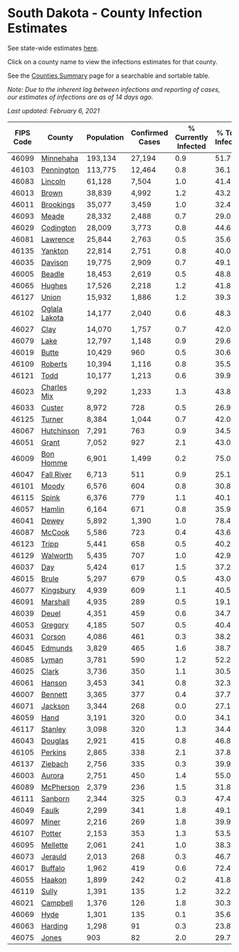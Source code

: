 # South Dakota - County Infection Estimates

See state-wide estimates [here](/infections/us-sd).

Click on a county name to view the infections estimates for that county.

See the [Counties Summary](/infections/summary-counties) page for a searchable and sortable table.

*Note: Due to the inherent lag between infections and reporting of cases, our estimates of infections are as of 14 days ago.*

*Last updated: February 6, 2021*

|   FIPS Code |                         County |   Population |   Confirmed Cases |   % Currently Infected |   % Total Infected |
|-------------|--------------------------------|--------------|-------------------|------------------------|--------------------|
|       46099 |         [Minnehaha](minnehaha) |      193,134 |            27,194 |                    0.9 |               51.7 |
|       46103 |       [Pennington](pennington) |      113,775 |            12,464 |                    0.8 |               36.1 |
|       46083 |             [Lincoln](lincoln) |       61,128 |             7,504 |                    1.0 |               41.4 |
|       46013 |                 [Brown](brown) |       38,839 |             4,992 |                    1.2 |               43.2 |
|       46011 |         [Brookings](brookings) |       35,077 |             3,459 |                    1.0 |               32.4 |
|       46093 |                 [Meade](meade) |       28,332 |             2,488 |                    0.7 |               29.0 |
|       46029 |         [Codington](codington) |       28,009 |             3,773 |                    0.8 |               44.6 |
|       46081 |           [Lawrence](lawrence) |       25,844 |             2,763 |                    0.5 |               35.6 |
|       46135 |             [Yankton](yankton) |       22,814 |             2,751 |                    0.8 |               40.0 |
|       46035 |             [Davison](davison) |       19,775 |             2,909 |                    0.7 |               49.1 |
|       46005 |               [Beadle](beadle) |       18,453 |             2,619 |                    0.5 |               48.8 |
|       46065 |               [Hughes](hughes) |       17,526 |             2,218 |                    1.2 |               41.8 |
|       46127 |                 [Union](union) |       15,932 |             1,886 |                    1.2 |               39.3 |
|       46102 | [Oglala Lakota](oglala-lakota) |       14,177 |             2,040 |                    0.6 |               48.3 |
|       46027 |                   [Clay](clay) |       14,070 |             1,757 |                    0.7 |               42.0 |
|       46079 |                   [Lake](lake) |       12,797 |             1,148 |                    0.9 |               29.6 |
|       46019 |                 [Butte](butte) |       10,429 |               960 |                    0.5 |               30.6 |
|       46109 |             [Roberts](roberts) |       10,394 |             1,116 |                    0.8 |               35.5 |
|       46121 |                   [Todd](todd) |       10,177 |             1,213 |                    0.6 |               39.9 |
|       46023 |     [Charles Mix](charles-mix) |        9,292 |             1,233 |                    1.3 |               43.8 |
|       46033 |               [Custer](custer) |        8,972 |               728 |                    0.5 |               26.9 |
|       46125 |               [Turner](turner) |        8,384 |             1,044 |                    0.7 |               42.0 |
|       46067 |       [Hutchinson](hutchinson) |        7,291 |               763 |                    0.9 |               34.5 |
|       46051 |                 [Grant](grant) |        7,052 |               927 |                    2.1 |               43.0 |
|       46009 |         [Bon Homme](bon-homme) |        6,901 |             1,499 |                    0.2 |               75.0 |
|       46047 |       [Fall River](fall-river) |        6,713 |               511 |                    0.9 |               25.1 |
|       46101 |                 [Moody](moody) |        6,576 |               604 |                    0.8 |               30.8 |
|       46115 |                 [Spink](spink) |        6,376 |               779 |                    1.1 |               40.1 |
|       46057 |               [Hamlin](hamlin) |        6,164 |               671 |                    0.8 |               35.9 |
|       46041 |                 [Dewey](dewey) |        5,892 |             1,390 |                    1.0 |               78.4 |
|       46087 |               [McCook](mccook) |        5,586 |               723 |                    0.4 |               43.6 |
|       46123 |                 [Tripp](tripp) |        5,441 |               658 |                    0.5 |               40.2 |
|       46129 |           [Walworth](walworth) |        5,435 |               707 |                    1.0 |               42.9 |
|       46037 |                     [Day](day) |        5,424 |               617 |                    1.5 |               37.2 |
|       46015 |                 [Brule](brule) |        5,297 |               679 |                    0.5 |               43.0 |
|       46077 |         [Kingsbury](kingsbury) |        4,939 |               609 |                    1.1 |               40.5 |
|       46091 |           [Marshall](marshall) |        4,935 |               289 |                    0.5 |               19.1 |
|       46039 |                 [Deuel](deuel) |        4,351 |               459 |                    0.6 |               34.7 |
|       46053 |             [Gregory](gregory) |        4,185 |               507 |                    0.5 |               40.4 |
|       46031 |               [Corson](corson) |        4,086 |               461 |                    0.3 |               38.2 |
|       46045 |             [Edmunds](edmunds) |        3,829 |               465 |                    1.6 |               38.7 |
|       46085 |                 [Lyman](lyman) |        3,781 |               590 |                    1.2 |               52.2 |
|       46025 |                 [Clark](clark) |        3,736 |               350 |                    1.1 |               30.5 |
|       46061 |               [Hanson](hanson) |        3,453 |               341 |                    0.8 |               32.3 |
|       46007 |             [Bennett](bennett) |        3,365 |               377 |                    0.4 |               37.7 |
|       46071 |             [Jackson](jackson) |        3,344 |               268 |                    0.0 |               27.1 |
|       46059 |                   [Hand](hand) |        3,191 |               320 |                    0.0 |               34.1 |
|       46117 |             [Stanley](stanley) |        3,098 |               320 |                    1.3 |               34.4 |
|       46043 |             [Douglas](douglas) |        2,921 |               415 |                    0.8 |               46.8 |
|       46105 |             [Perkins](perkins) |        2,865 |               338 |                    2.1 |               37.8 |
|       46137 |             [Ziebach](ziebach) |        2,756 |               335 |                    0.3 |               39.9 |
|       46003 |               [Aurora](aurora) |        2,751 |               450 |                    1.4 |               55.0 |
|       46089 |         [McPherson](mcpherson) |        2,379 |               236 |                    1.5 |               31.8 |
|       46111 |             [Sanborn](sanborn) |        2,344 |               325 |                    0.3 |               47.4 |
|       46049 |                 [Faulk](faulk) |        2,299 |               341 |                    1.8 |               49.1 |
|       46097 |                 [Miner](miner) |        2,216 |               269 |                    1.8 |               39.9 |
|       46107 |               [Potter](potter) |        2,153 |               353 |                    1.3 |               53.5 |
|       46095 |           [Mellette](mellette) |        2,061 |               241 |                    1.0 |               38.3 |
|       46073 |             [Jerauld](jerauld) |        2,013 |               268 |                    0.3 |               46.7 |
|       46017 |             [Buffalo](buffalo) |        1,962 |               419 |                    0.6 |               72.4 |
|       46055 |               [Haakon](haakon) |        1,899 |               242 |                    0.2 |               41.8 |
|       46119 |                 [Sully](sully) |        1,391 |               135 |                    1.2 |               32.2 |
|       46021 |           [Campbell](campbell) |        1,376 |               126 |                    1.8 |               30.3 |
|       46069 |                   [Hyde](hyde) |        1,301 |               135 |                    0.1 |               35.6 |
|       46063 |             [Harding](harding) |        1,298 |                91 |                    0.3 |               23.8 |
|       46075 |                 [Jones](jones) |          903 |                82 |                    2.0 |               29.7 |
